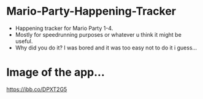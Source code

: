 # Mario-Party-Happening-Tracker
* Happening tracker for Mario Party 1-4.
* Mostly for speedrunning purposes or whatever u think it might be useful.
* Why did you do it? I was bored and it was too easy not to do it i guess...

# Image of the app...
https://ibb.co/DPXT2G5
